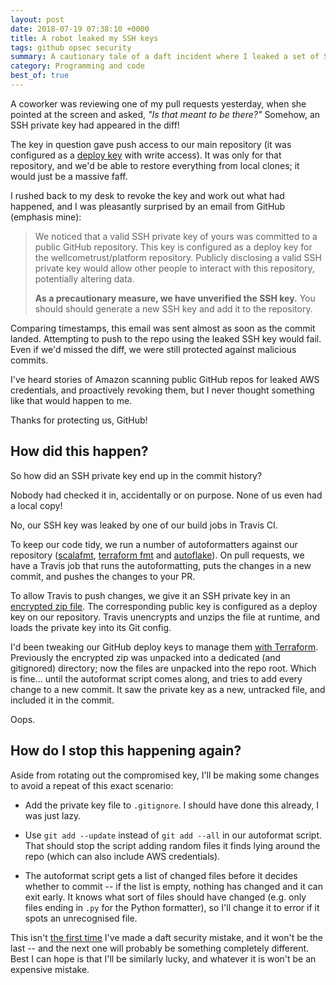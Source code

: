 ```yaml
---
layout: post
date: 2018-07-19 07:38:10 +0000
title: A robot leaked my SSH keys
tags: github opsec security
summary: A cautionary tale of a daft incident where I leaked a set of SSH keys to GitHub.
category: Programming and code
best_of: true
---
```


A coworker was reviewing one of my pull requests yesterday, when she pointed at the screen and asked, *"Is that meant to be there?"*
Somehow, an SSH private key had appeared in the diff!

The key in question gave push access to our main repository (it was configured as a [deploy key][deploy_key] with write access).
It was only for that repository, and we'd be able to restore everything from local clones; it would just be a massive faff.

I rushed back to my desk to revoke the key and work out what had happened, and I was pleasantly surprised by an email from GitHub (emphasis mine):

> We noticed that a valid SSH private key of yours was committed to a public GitHub repository.
> This key is configured as a deploy key for the wellcometrust/platform repository.
> Publicly disclosing a valid SSH private key would allow other people to interact with this repository, potentially altering data.
>
> **As a precautionary measure, we have unverified the SSH key.**
> You should should generate a new SSH key and add it to the repository.

Comparing timestamps, this email was sent almost as soon as the commit landed.
Attempting to push to the repo using the leaked SSH key would fail.
Even if we'd missed the diff, we were still protected against malicious commits.

I've heard stories of Amazon scanning public GitHub repos for leaked AWS credentials, and proactively revoking them, but I never thought something like that would happen to me.

Thanks for protecting us, GitHub!


## How did this happen?

So how did an SSH private key end up in the commit history?

Nobody had checked it in, accidentally or on purpose.
None of us even had a local copy!

No, our SSH key was leaked by one of our build jobs in Travis CI.

To keep our code tidy, we run a number of autoformatters against our repository ([scalafmt][scalafmt], [terraform fmt][terraform] and [autoflake][autoflake]).
On pull requests, we have a Travis job that runs the autoformatting, puts the changes in a new commit, and pushes the changes to your PR.

To allow Travis to push changes, we give it an SSH private key in an [encrypted zip file][traviszip].
The corresponding public key is configured as a deploy key on our repository.
Travis unencrypts and unzips the file at runtime, and loads the private key into its Git config.

I'd been tweaking our GitHub deploy keys to manage them [with Terraform][tf_key].
Previously the encrypted zip was unpacked into a dedicated (and gitignored) directory; now the files are unpacked into the repo root.
Which is fine... until the autoformat script comes along, and tries to add every change to a new commit.
It saw the private key as a new, untracked file, and included it in the commit.

Oops.

## How do I stop this happening again?

Aside from rotating out the compromised key, I'll be making some changes to avoid a repeat of this exact scenario:

*   Add the private key file to `.gitignore`.
    I should have done this already, I was just lazy.

*   Use `git add --update` instead of `git add --all` in our autoformat script.
    That should stop the script adding random files it finds lying around the repo (which can also include AWS credentials).

*   The autoformat script gets a list of changed files before it decides whether to commit -- if the list is empty, nothing has changed and it can exit early.
    It knows what sort of files should have changed (e.g. only files ending in `.py` for the Python formatter), so I'll change it to error if it spots an unrecognised file.

This isn't [the first time][subprocess] I've made a daft security mistake, and it won't be the last -- and the next one will probably be something completely different.
Best I can hope is that I'll be similarly lucky, and whatever it is won't be an expensive mistake.

[deploy_key]: https://developer.github.com/v3/guides/managing-deploy-keys/#deploy-keys
[scalafmt]: https://scalameta.org/scalafmt/
[terraform]: https://www.terraform.io/docs/commands/fmt.html
[autoflake]: https://pypi.org/project/autoflake/
[traviszip]: https://docs.travis-ci.com/user/encrypting-files/
[tf_key]: https://www.terraform.io/docs/providers/github/r/repository_deploy_key.html
[subprocess]: /2018/05/beware-logged-errors/
